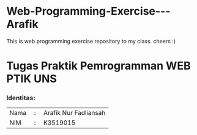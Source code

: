 # Web-Programming-Exercise---Arafik
This is web programming exercise repository to my class. cheers :) 

<h1> Tugas Praktik Pemrogramman WEB PTIK UNS</h1>
<h3>Identitas:</h3>
<table>
  <tr>
    <td>Nama</td>
    <td>&nbsp;:&nbsp;</td>
    <td>Arafik Nur Fadliansah</td>
  </tr>
  <tr>
    <td>NIM</td>
    <td>&nbsp;:&nbsp;</td>
    <td>K3519015</td>
  </tr>
</table>
